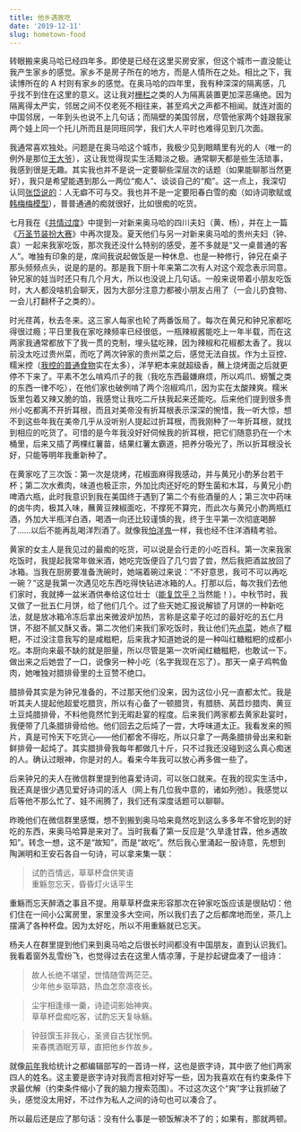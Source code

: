 ```yaml
---
title: 他乡遇故吃
date: '2019-12-11'
slug: hometown-food
---
```


转眼搬来奥马哈已经四年多。即使是已经在这里买房安家，但这个城市一直没能让我产生家乡的感觉。家乡不是房子所在的地方，而是人情所在之处。相比之下，我读博所在的 A 村则有家乡的感觉。在奥马哈的四年里，我有种深深的隔离感，几乎找不到住在这里的意义。这让我对[栅栏](/cn/2018/10/fence-lawn/)之类的人为隔离装置更加深恶痛绝。因为隔离得太严实，邻居之间不仅老死不相往来，甚至鸡犬之声都不相闻。就连对面的中国邻居，一年到头也说不上几句话；而隔壁的美国邻居，尽管他家两个娃跟我家两个娃上同一个托儿所而且是同班同学，我们大人平时也难得见到几次面。

我通常喜欢独处。问题是在奥马哈这个城市，我极少见到眼睛里有光的人（唯一的例外是那位[王大爷](/cn/2019/01/mole-cricket/)），这让我觉得现实生活黯淡之极。通常聊天都是些生活琐事，我感到很是无趣。其实我也并不是说一定要聊些深层次的话题（如果能聊那当然更好），我只是希望能遇到那么一两位“痴人”、谈谈自己的“痴”。这一点上，我深切认同[张岱说的](https://www.liechi.org/cn/2019/05/to-be-real/)：人无癖不可与交。我也并不是一定要阳春白雪的痴（如诗词歌赋或[韩梅梅模型](/cn/2013/05/love-at-first-sight/)），普普通通的痴就很好，比如很痴的吃货。

七月我在《[共情过度](/cn/2019/07/excessive-empathy/)》中提到一对新来奥马哈的四川夫妇（黄、杨），并在上一篇《[万圣节装扮大赛](/cn/2019/11/mundane-halloween/)》中再次提及。夏天他们与另一对新来奥马哈的贵州夫妇（钟、袁）一起来我家吃饭，那次我还没什么特别的感受，差不多就是“又一桌普通的客人”。唯独有印象的是，席间我说起做饭是一种休息、也是一种修行，钟兄在桌子那头频频点头，说是的是的。那是我下厨十年来第二次有人对这个观念表示同意。钟兄家的娃当时还只有几个月大，所以也没说上几句话。一般来说带着小朋友吃饭时，大人都没啥机会聊天，因为大部分注意力都被小朋友占用了（一会儿扔食物、一会儿打翻杯子之类的）。

时光荏苒，秋去冬来。这三家人每家也轮了两番饭局了。每次在黄兄和钟兄家都吃得很过瘾；平日里我在家吃辣频率已经很低，一瓶辣椒酱能吃上一年半载，而在这两家我通常都放下了我一贯的克制，埋头猛吃辣，因为辣椒和花椒都太香了。我以前没太吃过贵州菜，而吃了两次钟家的贵州菜之后，感觉无法自拔。作为土豆控、糯米控（[我控的普通食物](/cn/2020/06/fully-poor/)实在太多），洋芋粑本来就超级香，蘸上烧烤面之后就更停不下来了。平素不怎么啃鸡爪子的我（我吃东西最嫌麻烦，所以鸡爪、螃蟹之类的东西一律不吃），在他们家也破例啃了两个泡椒鸡爪，因为实在太酸辣爽。糯米饭里包着又辣又脆的馅，我感觉让我吃二斤扶我起来还能吃。后来他们提到很多贵州小吃都离不开折耳根，而且对美帝没有折耳根表示深深的惋惜，我一听大惊，想不到这些年我在美帝几乎从没听别人提起过折耳根，而我刚种了一年折耳根，就找到相应的吃货了。可惜的是今年我没好好伺候我的折耳根，把它们随意扔在一个木桶里，后来又插了两棵红薯苗，结果红薯太霸道，把养分吸光了，所以折耳根没长好，只能等明年我重新种了。

在黄家吃了三次饭：第一次是烧烤，花椒面麻得我感动，并与黄兄小酌茅台若干杯；第二次水煮肉，味道也极正宗，外加比肉还好吃的野生菌和木耳，与黄兄小酌啤酒六瓶，此时我意识到我在美国终于遇到了第二个有些酒量的人；第三次中药味的卤牛肉，极其入味，蘸黄豆辣椒面吃，不撑死不算完，而此次与黄兄小酌两瓶红酒，外加大半瓶洋白酒，喝酒一向还比较谨慎的我，终于生平第一次彻底喝醉了……以后不能再乱喝洋烈酒了。就像我[怕洋鬼](/cn/2014/07/user-2014/)一样，我也经不住洋酒精考验。

黄家的女主人是我见过的最痴的吃货，可以说是会行走的小吃百科。第一次来我家吃饭时，我提起我常年做米酒，她吃完饭便舀了几勺尝了尝，然后我把酒盆放回了冰箱。当我在厨房要准备洗碗时，她端着碗过来说：“不好意思，我可不可以再吃一碗？”这是我第一次遇见吃东西吃得快钻进冰箱的人。打那以后，每次我们去他们家时，我就捧一盆米酒供奉给这位壮士（[能复饮乎？](/cn/2017/03/drink-more/)当然能！）。中秋节时，我又做了一批五仁月饼，给了他们几个。过了些天她汇报说解锁了月饼的一种新吃法，就是放冰箱冷冻后拿出来微波炉加热，言称是这辈子吃过的最好吃的五仁月饼，不甜不腻又酥又香。第二次他们来我们家吃饭时，我让他们先[点菜](/cn/recipe/)，她点了糍粑，不过没注意我写的是咸糍粑，后来我才知道她说的是一种叫红糖糍粑的成都小吃。本厨向来最不缺的就是胆量，所以尽管是第一次听闻红糖糍粑，也敢试一下。做出来之后她尝了一口，说像另一种小吃（名字我现在忘了）。那天一桌子鸡鸭鱼肉，她唯独对腊排骨里的土豆赞不绝口。

腊排骨其实是为钟兄准备的，不过那天他们没来，因为这位小兄一直都太忙。我是听其夫人提起他超爱吃腊货，所以有心备了一顿腊货，有腊肠、莴苣炒腊肉、黄豆土豆炖腊排骨，不料他竟然忙到无暇赴宴的程度。后来我们两家都去黄家赴宴时，我便带了几条腊排骨给他。他们回去之后炖了一尝，大呼味道太正。我看发来的照片，真是可怜天下吃货心——他们都舍不得吃，所以只拿了一两条腊排骨出来和新鲜排骨一起炖了。其实腊排骨我每年都做几十斤，只不过我还没碰到这么真心痴迷的人。确认过眼神，你是对的人。看来今年我可以放心再多做一些了。

后来钟兄的夫人在微信群里提到他喜爱诗词，可以张口就来。在我的现实生活中，我还真是很少遇见爱好诗词的活人（网上有几位我中意的，诸如列弛）。我感觉以后等他不那么忙了、娃不闹腾了，我们还有深度话题可以聊聊。

昨晚他们在微信群里感慨，想不到搬到奥马哈来竟然吃到这么多多年不曾吃到的好吃的东西，来奥马哈算是来对了。当时我看了第一反应是“久旱逢甘霖，他乡遇故知”。转念一想，这不是“故知”，而是“故吃”。然后我心里涌起一股诗意，先想到陶渊明和王安石各自一句诗，可以拿来集一联：

> 试酌百情远，草草杯盘供笑语  
重觞忽忘天，昏昏灯火话平生

重觞而忘天醉酒之事且不提。用草草杯盘来形容那次在钟家吃饭应该是很贴切：他们住在一间小公寓房里，家里没多大空间，所以我们去了之后都席地而坐，茶几上摆满了各种杯盘。因为太好吃，所以不用重觞就已忘天。

杨夫人在群里提到他们来到奥马哈之后很长时间都没有中国朋友，直到认识我们。我看着窗外乱雪纷飞，也觉得过去在这里人情凉薄，于是抄起键盘凑了一组诗：

> 故人长绝不堪望，世情随雪两茫茫。  
少年他乡驱筚路，热血怎奈凛夜长。

> 尘宇相逢缘一羹，诗迹词影始神爽。  
草草杯盘痴吃客，试酌忘天复咏觞。

> 钟鼓馔玉非我心，圣贤自古犹怅惘。  
来春携酒眠芳草，直把他乡作故乡。

就像[前年](/cn/2017/01/lucky/)我给统计之都编辑部写的一首诗一样，这也是嵌字诗，其中嵌了他们两家四人的姓名。这主要是嵌字诗对我而言相对好写一些，因为我喜欢在有约束条件下求最优解（约束条件缩小了我的脑力搜索范围）。不过这次这个“爽”字让我抓破了头，感觉没太用好，不过作为私人之间的诗句也可以凑合了。

所以最后还是应了那句话：没有什么事是一顿饭解决不了的；如果有，那就两顿。

<!--#
袁爽和诗一首：

晨霜拂晓月亦辉，
恍然笑忆昨夜醉。
沧海之彼知己少，
幸逢相偕与君会。
-->
